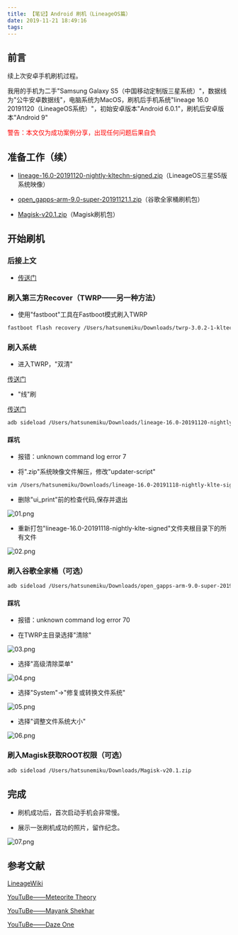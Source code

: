 ```yaml
---
title: 【笔记】Android 刷机（LineageOS篇）
date: 2019-11-21 18:49:16
tags:
---
```


## 前言

续上次安卓手机刷机过程。

我用的手机为二手"Samsung Galaxy S5（中国移动定制版三星系统）"，数据线为"公牛安卓数据线"，电脑系统为MacOS，刷机后手机系统"lineage 16.0 20191120（LineageOS系统）"，初始安卓版本"Android 6.0.1"，刷机后安卓版本"Android 9"

<!-- more -->

<font color="red">警告：本文仅为成功案例分享，出现任何问题后果自负</font>

## 准备工作（续）

- [lineage-16.0-20191120-nightly-kltechn-signed.zip](https://download.lineageos.org/kltechn)（LineageOS三星S5版系统映像）

- [open_gapps-arm-9.0-super-20191121.1.zip](https://opengapps.org/?api=9.0&variant=nano)（谷歌全家桶刷机包）

- [Magisk-v20.1.zip](https://github.com/topjohnwu/Magisk/releases)（Magisk刷机包）

## 开始刷机

### 后接上文

- [传送门](https://feiju12138.github.io/2019/11/20/Android-刷机_1/)

### 刷入第三方Recover（TWRP——另一种方法）

- 使用"fastboot"工具在Fastboot模式刷入TWRP

``` bash
fastboot flash recovery /Users/hatsunemiku/Downloads/twrp-3.0.2-1-kltechn.img.tar
```

### 刷入系统

- 进入TWRP，"双清"

[传送门](https://feiju12138.github.io/2019/11/20/Android-刷机_1/#“双清”)

- "线"刷

[传送门](https://feiju12138.github.io/2019/11/20/Android-刷机_1/#“线”刷)

``` bash
adb sideload /Users/hatsunemiku/Downloads/lineage-16.0-20191120-nightly-kltechn-signed.zip
```

#### 踩坑

- 报错：unknown command log error 7

- 将".zip"系统映像文件解压，修改"updater-script"

``` bash
vim /Users/hatsunemiku/Downloads/lineage-16.0-20191118-nightly-klte-signed/META-INF/com/google/android/updater-script
```

- 删除"ui_print"前的检查代码,保存并退出

![01.png](/images/20191121184916/01.png)

- 重新打包"lineage-16.0-20191118-nightly-klte-signed"文件夹根目录下的所有文件

![02.png](/images/20191121184916/02.png)

### 刷入谷歌全家桶（可选）

``` bash
adb sideload /Users/hatsunemiku/Downloads/open_gapps-arm-9.0-super-20191121.1.zip
```

#### 踩坑

- 报错：unknown command log error 70

- 在TWRP主目录选择"清除"

![03.png](/images/20191121184916/03.png)

- 选择"高级清除菜单"

![04.png](/images/20191121184916/04.png)

- 选择"System"->"修复或转换文件系统"

![05.png](/images/20191121184916/05.png)

- 选择"调整文件系统大小"

![06.png](/images/20191121184916/06.png)

### 刷入Magisk获取ROOT权限（可选）

``` bash
adb sideload /Users/hatsunemiku/Downloads/Magisk-v20.1.zip
```

## 完成

- 刷机成功后，首次启动手机会非常慢。

- 展示一张刷机成功的照片，留作纪念。

![07.png](/images/20191121184916/07.png)

## 参考文献

[LineageWiki](https://wiki.lineageos.org/devices/klte)

[YouTuBe——Meteorite Theory](https://www.youtube.com/watch?v=Q6F1AlWRIs0)

[YouTuBe——Mayank Shekhar](https://www.youtube.com/watch?v=h5Kp_jybnjQ)

[YouTuBe——Daze One](https://www.youtube.com/watch?v=E9rvOJemsAc)

